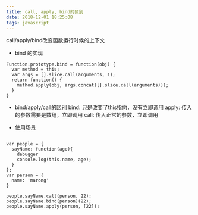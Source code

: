 ```yaml
---
title: call, apply, bind的区别
date: 2018-12-01 18:25:08
tags: javascript
---
```


call/apply/bind改变函数运行时候的上下文

* bind 的实现
```
Function.prototype.bind = function(obj) {
  var method = this;
  var args = [].slice.call(arguments, 1);
  return function() {
    method.apply(obj, args.concat([].slice.call(arguments)));
  }
}
```

* bind/apply/call的区别
bind: 只是改变了this指向，没有立即调用
apply: 传入的参数需要是数组，立即调用
call:  传入正常的参数，立即调用

* 使用场景
```

var people = {
  sayName: function(age){
    debugger
    console.log(this.name, age);
  }
};
var person = {
  name: 'marong'
}

people.sayName.call(person, 22);
people.sayName.bind(person)(22);
people.sayName.apply(person, [22]);
```
